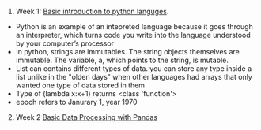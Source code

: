 1. Week 1: [Basic introduction to python languges](Week+1.ipynb). 
- Python is an example of an intepreted language because it goes through an interpreter, which turns code you write into the language understood by your computer’s processor 
- In python, strings are immutables. The string objects themselves are immutable. The variable, a, which points to the string, is mutable.
- List can contains different types of data. you can store any type inside a list unlike in the "olden days" when other languages had arrays that only wanted one type of data stored in them
- Type of (lambda x:x+1) returns <class 'function'>
- epoch refers to Janurary 1, year 1970

2. Week 2 [Basic Data Processing with Pandas]()
